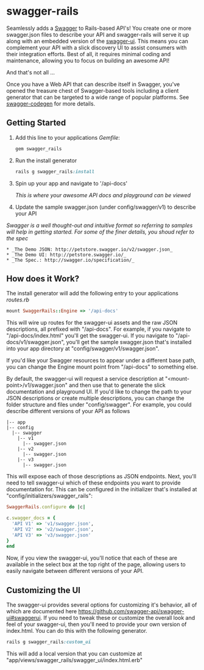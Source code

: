 swagger-rails
=========

Seamlessly adds a [Swagger](http://swagger.io/) to Rails-based API's! You create one or more swagger.json files to describe your API and swagger-rails will serve it up along with an embedded version of the [swagger-ui](https://github.com/swagger-api/swagger-ui). This means you can complement your API with a slick discovery UI to assist consumers with their integration efforts. Best of all, it requires minimal coding and maintenance, allowing you to focus on building an awesome API!

And that's not all ...

Once you have a Web API that can describe itself in Swagger, you've opened the treasure chest of Swagger-based tools including a client generator that can be targeted to a wide range of popular platforms. See [swagger-codegen](https://github.com/swagger-api/swagger-codegen) for more details.

## Getting Started ##

1. Add this line to your applications _Gemfile_:

    ```ruby
    gem swagger_rails
    ```

2. Run the install generator

    ```ruby
    rails g swagger_rails:install
    ```

3. Spin up your app and navigate to '/api-docs'

    _This is where your awesome API docs and playground can be viewed_

4. Update the sample swagger.json (under config/swagger/v1)  to describe your API

  _Swagger is a well thought-out and intuitive format so referring to samples will help in getting started. For some of the finer details, you shoud refer to the spec_

    * _The Demo JSON: http://petstore.swagger.io/v2/swagger.json_
    * _The Demo UI: http://petstore.swagger.io/_
    * _The Spec.: http://swagger.io/specification/_

## How does it Work? ##

The install generator will add the following entry to your applications _routes.rb_

  ```ruby
  mount SwaggerRails::Engine => '/api-docs'
  ```
  
This will wire up routes for the swagger-ui assets and the raw JSON descriptions, all prefixed with "/api-docs". For example, if you navigate to "/api-docs/index.html" you'll get the swagger-ui. If you navigate to "/api-docs/v1/swagger.json", you'll get the sample swagger.json that's installed into your app directory at "config/swagger/v1/swagger.json".

If you'd like your Swagger resources to appear under a different base path, you can change the Engine mount point from "/api-docs" to something else.

By default, the swagger-ui will request a service description at "&lt;mount-point&gt;/v1/swagger.json" and then use that to generate the slick documentation and playground UI. If you'd like to change the path to your JSON descriptions or create multiple descriptions, you can change the folder structure and files under "config/swagger". For example, you could describe different versions of your API as follows

  ```
  |-- app
  |-- config
    |-- swagger
      |-- v1
        |-- swagger.json
      |-- v2
        |-- swagger.json
      |-- v3
        |-- swagger.json
  ```

This will expose each of those descriptions as JSON endpoints. Next, you'll need to tell swagger-ui which of these endpoints you want to provide documentation for. This can be configured in the initializer that's installed at "config/initializers/swagger_rails":

  ```ruby
  SwaggerRails.configure do |c|

  c.swagger_docs = {
    'API V1' => 'v1/swagger.json',
    'API V2' => 'v2/swagger.json',
    'API V3' => 'v3/swagger.json'
  }
  end
  ```

Now, if you view the swagger-ui, you'll notice that each of these are available in the select box at the top right of the page, allowing users to easily navigate between different versions of your API.

## Customizing the UI ##

The swagger-ui provides several options for customizing it's behavior, all of which are documented here https://github.com/swagger-api/swagger-ui#swaggerui. If you need to tweak these or customize the overall look and feel of your swagger-ui, then you'll need to provide your own version of index.html. You can do this with the following generator.

```ruby
rails g swagger_rails:custom_ui
```

This will add a local version that you can customize at "app/views/swagger_rails/swagger_ui/index.html.erb"
